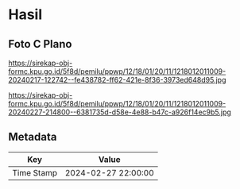 # Hasil

## Foto C Plano

https://sirekap-obj-formc.kpu.go.id/5f8d/pemilu/ppwp/12/18/01/20/11/1218012011009-20240217-122742--fe438782-ff62-421e-8f36-3973ed648d95.jpg

https://sirekap-obj-formc.kpu.go.id/5f8d/pemilu/ppwp/12/18/01/20/11/1218012011009-20240227-214800--6381735d-d58e-4e88-b47c-a926f14ec9b5.jpg


## Metadata

| Key        | Value               |
| ---------- | ------------------- |
| Time Stamp | 2024-02-27 22:00:00 |



